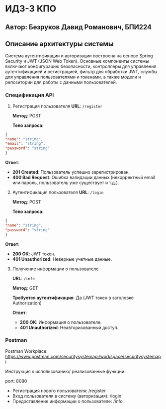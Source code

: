 # ИДЗ-3 КПО

## Автор: Безруков Давид Романович, БПИ224

## Описание архитектуры системы

Система аутентификации и авторизации построена на основе Spring Security и JWT (JSON Web Token). Основные компоненты системы включают конфигурацию безопасности, контроллеры для управления аутентификацией и регистрацией, фильтр для обработки JWT, службы для управления пользователями и токенами, а также модели и репозитории для работы с данными пользователей.


### Спецификация API

1. Регистрация пользователя
   **URL**: `/register`


   **Метод**: POST
   
   
   **Тело запроса**:

```json
{
"name": "string",
"email": "string",
"password": "string"
}
```
   **Ответ**:

   - **201 Created**: Пользователь успешно зарегистрирован.
   - **400 Bad Request**: Ошибка валидации данных (некорректный email или пароль, пользователь уже существует и т.д.).

2. Аутентификация пользователя
   **URL**: `/login`


   **Метод**: POST


   **Тело запроса**:

```json
{
"name": "string",
"password": "string"
}
```

   **Ответ**:

   - **200 OK**: JWT токен.
   - **401 Unauthorized**: Неверные учетные данные.

3. Получение информации о пользователе

   **URL**: `/info`


   **Метод**: GET


   **Требуется аутентификация**: Да (JWT токен в заголовке Authorization)

   **Ответ**:

   - **200 OK**: Информация о пользователе.
   - **401 Unauthorized**: Неавторизованный доступ.


### Postman
Postman Workplace: https://www.postman.com/securitysystemapi/workspace/securitysystemapi

Инструкция к использованию/ реализованные функции:

port: 8080
* Регистрация нового пользователя: /register
* Вход пользователя в систему (авторизация): /login
* Предоставление информации о пользователе: /info






